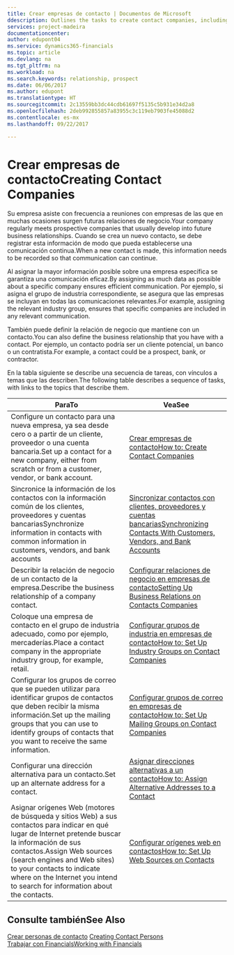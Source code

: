 ```yaml
---
title: Crear empresas de contacto | Documentos de Microsoft
ddescription: Outlines the tasks to create contact companies, including assigning relevant data about prospects and defining the business relationships you have with companies.
services: project-madeira
documentationcenter: 
author: edupont04
ms.service: dynamics365-financials
ms.topic: article
ms.devlang: na
ms.tgt_pltfrm: na
ms.workload: na
ms.search.keywords: relationship, prospect
ms.date: 06/06/2017
ms.author: edupont
ms.translationtype: HT
ms.sourcegitcommit: 2c13559bb3dc44cdb61697f5135c5b931e34d2a8
ms.openlocfilehash: 2deb992855857a83955c3c119eb7903fe45088d2
ms.contentlocale: es-mx
ms.lasthandoff: 09/22/2017

---
```

# <a name="creating-contact-companies"></a><span data-ttu-id="9855d-102">Crear empresas de contacto</span><span class="sxs-lookup"><span data-stu-id="9855d-102">Creating Contact Companies</span></span>
<span data-ttu-id="9855d-103">Su empresa asiste con frecuencia a reuniones con empresas de las que en muchas ocasiones surgen futuras relaciones de negocio.</span><span class="sxs-lookup"><span data-stu-id="9855d-103">Your company regularly meets prospective companies that usually develop into future business relationships.</span></span> <span data-ttu-id="9855d-104">Cuando se crea un nuevo contacto, se debe registrar esta información de modo que pueda establecerse una comunicación continua.</span><span class="sxs-lookup"><span data-stu-id="9855d-104">When a new contact is made, this information needs to be recorded so that communication can continue.</span></span>

<span data-ttu-id="9855d-105">Al asignar la mayor información posible sobre una empresa específica se garantiza una comunicación eficaz.</span><span class="sxs-lookup"><span data-stu-id="9855d-105">By assigning as much data as possible about a specific company ensures efficient communication.</span></span> <span data-ttu-id="9855d-106">Por ejemplo, si asigna el grupo de industria correspondiente, se asegura que las empresas se incluyan en todas las comunicaciones relevantes.</span><span class="sxs-lookup"><span data-stu-id="9855d-106">For example, assigning the relevant industry group, ensures that specific companies are included in any relevant communication.</span></span>

<span data-ttu-id="9855d-107">También puede definir la relación de negocio que mantiene con un contacto.</span><span class="sxs-lookup"><span data-stu-id="9855d-107">You can also define the business relationship that you have with a contact.</span></span> <span data-ttu-id="9855d-108">Por ejemplo, un contacto podría ser un cliente potencial, un banco o un contratista.</span><span class="sxs-lookup"><span data-stu-id="9855d-108">For example, a contact could be a prospect, bank, or contractor.</span></span>

<span data-ttu-id="9855d-109">En la tabla siguiente se describe una secuencia de tareas, con vínculos a temas que las describen.</span><span class="sxs-lookup"><span data-stu-id="9855d-109">The following table describes a sequence of tasks, with links to the topics that describe them.</span></span> 

| <span data-ttu-id="9855d-110">Para</span><span class="sxs-lookup"><span data-stu-id="9855d-110">To</span></span> | <span data-ttu-id="9855d-111">Vea</span><span class="sxs-lookup"><span data-stu-id="9855d-111">See</span></span> |
| --- | --- |
| <span data-ttu-id="9855d-112">Configure un contacto para una nueva empresa, ya sea desde cero o a partir de un cliente, proveedor o una cuenta bancaria.</span><span class="sxs-lookup"><span data-stu-id="9855d-112">Set up a contact for a new company, either from scratch or from a customer, vendor, or bank account.</span></span> |[<span data-ttu-id="9855d-113">Crear empresas de contacto</span><span class="sxs-lookup"><span data-stu-id="9855d-113">How to: Create Contact Companies</span></span>](marketing-how-create-contact-companies.md) |
| <span data-ttu-id="9855d-114">Sincronice la información de los contactos con la información común de los clientes, proveedores y cuentas bancarias</span><span class="sxs-lookup"><span data-stu-id="9855d-114">Synchronize information in contacts with common information in customers, vendors, and bank accounts</span></span> |[<span data-ttu-id="9855d-115">Sincronizar contactos con clientes, proveedores y cuentas bancarias</span><span class="sxs-lookup"><span data-stu-id="9855d-115">Synchronizing Contacts With Customers, Vendors, and Bank Accounts</span></span>](marketing-synchronize-contacts-customers-vendors-bank-accounts.md) |
| <span data-ttu-id="9855d-116">Describir la relación de negocio de un contacto de la empresa.</span><span class="sxs-lookup"><span data-stu-id="9855d-116">Describe the business relationship of a company contact.</span></span> |[<span data-ttu-id="9855d-117">Configurar relaciones de negocio en empresas de contacto</span><span class="sxs-lookup"><span data-stu-id="9855d-117">Setting Up Business Relations on Contacts Companies</span></span>](marketing-business-relations.md) |
| <span data-ttu-id="9855d-118">Coloque una empresa de contacto en el grupo de industria adecuado, como por ejemplo, mercaderías.</span><span class="sxs-lookup"><span data-stu-id="9855d-118">Place a contact company in the appropriate industry group, for example, retail.</span></span> |[<span data-ttu-id="9855d-119">Configurar grupos de industria en empresas de contacto</span><span class="sxs-lookup"><span data-stu-id="9855d-119">How to: Set Up Industry Groups on Contact Companies</span></span>](marketing-industry-groups.md) |
| <span data-ttu-id="9855d-120">Configurar los grupos de correo que se pueden utilizar para identificar grupos de contactos que deben recibir la misma información.</span><span class="sxs-lookup"><span data-stu-id="9855d-120">Set up the mailing groups that you can use to identify groups of contacts that you want to receive the same information.</span></span> |[<span data-ttu-id="9855d-121">Configurar grupos de correo en empresas de contacto</span><span class="sxs-lookup"><span data-stu-id="9855d-121">How to: Set Up Mailing Groups on Contact Companies</span></span>](marketing-mailing-groups.md) |
| <span data-ttu-id="9855d-122">Configurar una dirección alternativa para un contacto.</span><span class="sxs-lookup"><span data-stu-id="9855d-122">Set up an alternate address for a contact.</span></span> |[<span data-ttu-id="9855d-123">Asignar direcciones alternativas a un contacto</span><span class="sxs-lookup"><span data-stu-id="9855d-123">How to: Assign Alternative Addresses to a Contact</span></span>](marketing-how-assign-alternate-address.md) |
| <span data-ttu-id="9855d-124">Asignar orígenes Web (motores de búsqueda y sitios Web) a sus contactos para indicar en qué lugar de Internet pretende buscar la información de sus contactos.</span><span class="sxs-lookup"><span data-stu-id="9855d-124">Assign Web sources (search engines and Web sites) to your contacts to indicate where on the Internet you intend to search for information about the contacts.</span></span> |[<span data-ttu-id="9855d-125">Configurar orígenes web en contactos</span><span class="sxs-lookup"><span data-stu-id="9855d-125">How to: Set Up Web Sources on Contacts</span></span>](marketing-web-sources.md) |

## <a name="see-also"></a><span data-ttu-id="9855d-126">Consulte también</span><span class="sxs-lookup"><span data-stu-id="9855d-126">See Also</span></span>
<span data-ttu-id="9855d-127">[Crear personas de contacto](marketing-create-contact-persons.md) </span><span class="sxs-lookup"><span data-stu-id="9855d-127">[Creating Contact Persons](marketing-create-contact-persons.md) </span></span>  
[<span data-ttu-id="9855d-128">Trabajar con Financials</span><span class="sxs-lookup"><span data-stu-id="9855d-128">Working with Financials</span></span>](ui-work-product.md)

